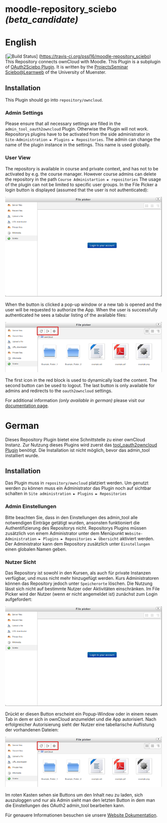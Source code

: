 # moodle-repository_sciebo *(beta_candidate)*
# English
[![Build Status](https://travis-ci.org/pssl16/moodle-repository_sciebo.svg?branch=master)]
(https://travis-ci.org/pssl16/moodle-repository_sciebo)</br>
This Repository connects ownCloud with Moodle.
This Plugin is a subplugin of [OAuth2Sciebo Plugin](https://github.com/pssl16/moodle-tool_oauth2sciebo).
It is written by the 
[ProjectsSeminar Sciebo@Learnweb](https://github.com/pssl16) of the University of Muenster.

## Installation
This Plugin should go into `repository/owncloud`.

### Admin Settings
Please ensure that all necessary settings are filled in the `admin_tool_oauth2owncloud` Plugin.
Otherwise the Plugin will not work. Repositorys plugins have to be activated from the side administrator
in `Site-Administration ► Plugins ► Repositories`. 
The admin can change the name of the plugin instance in the settings. This name is used globally.

### User View
The repository is available in course and private context, and has not to be activated by e.g. the course manager.
However course admins can delete the repository in the path `Course Administartion ► repositories`
The usage of the plugin can not be limited to specific user groups.
In the File Picker a login button is displayed (assumed that the user is not authenticated):
 
 ![filepickerlogin](pix/filepickerlogin.png)

 When the button is clicked a pop-up window or a new tab
 is opened and the user will be requested to authorize the App.
When the user is successfully authenticated he sees a tabular listing of the available files:

![Plugin-Struktur](pix/FilePickerredblock.png)

The first icon in the red block is used to dynamically load the content. The second button can be used to logout. The last button is only available 
for admins and redirects to the `oauth2owncloud` settings.

For additional information *(only available in german)* please visit our [documentation page](https://pssl16.github.io).

# German

Dieses Repository Plugin bietet eine Schnittstelle zu einer ownCloud Instanz. Zur Nutzung dieses Plugins wird zuerst das
[tool_oauth2owncloud Plugin](https://github.com/pssl16/moodle-tool_oauth2sciebo) benötigt. Die Installation ist nicht möglich, bevor das admin_tool installiert wurde.

## Installation

Das Plugin muss in `repository/owncloud` platziert werden. Um genutzt werden zu können muss ein Administrator 
das Plugin noch auf sichtbar schalten in `Site administration ► Plugins ► Repositories`

### Admin Einstellungen
Bitte beachten Sie, dass in den Einstellungen des admin_tool alle notwendigen Einträge getätigt wurden, ansonsten funktioniert die Authentifizierung des Repositorys nicht. 
Repositorys Plugins müssen zusätzlich von einem Administrator unter dem Menüpunkt `Website-Administration ► Plugins ► Repositories ► Übersicht` aktiviert werden. 
Der Administrator kann dem Repository zusätzlich unter `Einstellungen` einen globalen Namen geben.


### Nutzer Sicht
Das Repository ist sowohl in den Kursen, als auch für private Instanzen verfügbar, und muss nicht mehr hinzugefügt werden. 
Kurs Administratoren können das Repository jedoch unter `Speicherorte` löschen. 
Die Nutzung lässt sich nicht auf bestimmte Nutzer oder Aktivitäten einschränken. 
Im File Picker wird der Nutzer (wenn er nicht angemeldet ist) zunächst zum Login aufgefordert: 

 ![filepickerlogin](pix/filepickerlogin.png)
 
Drückt er diesen Button erscheint ein Popup-Window oder in einem neuen Tab in dem er sich in ownCloud anzumeldet und die App autorisiert. 
Nach erfolgreicher Autorisierung sieht der Nutzer eine tabellarische Auflistung der vorhandenen Dateien:

![Plugin-Struktur](pix/FilePickerredblock.png)

Im roten Kasten sehen sie Buttons um den Inhalt neu zu laden, sich auszuloggen und nur als Admin sieht man den letzten Button in dem man die Einstellungen des OAuth2 admin_tool bearbeiten kann.

Für genauere Informationen besuchen sie unsere [Website Dokumentation](https://pssl16.github.io).